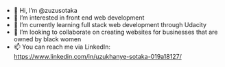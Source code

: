 - 👋 Hi, I’m @zuzusotaka
- 👀 I’m interested in front end web development 
- 🌱 I’m currently learning full stack web development through Udacity
- 💞️ I’m looking to collaborate on creating websites for businesses that are owned by black women 
- 📫 You can reach me via LinkedIn: https://www.linkedin.com/in/uzukhanye-sotaka-019a18127/ 

<!---
zuzusotaka/zuzusotaka is a ✨ special ✨ repository because its `README.md` (this file) appears on your GitHub profile.
You can click the Preview link to take a look at your changes.
--->
